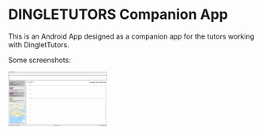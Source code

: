 # DINGLETUTORS Companion App #

This is an Android App designed as a companion app for the tutors working with DingletTutors.

Some screenshots:

<img src="https://github.com/CS2103JAN2018-W14-B4/main/blob/master/docs/images/Ui.png" alt="Home Page" style="width: 200px;" />


